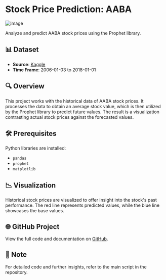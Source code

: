 # Stock Price Prediction: AABA

![image](https://github.com/heydar432/ML---Regression-Time-Series/assets/65925995/b2912f59-a659-47a5-8843-15c7b6e3af1b)

Analyze and predict AABA stock prices using the Prophet library.

## 📊 Dataset 

- **Source**: [Kaggle](https://www.kaggle.com/code/dpamgautam/stock-price-prediction-lstm-gru-rnn)
- **Time Frame**: 2006-01-03 to 2018-01-01

## 🔍 Overview 

This project works with the historical data of AABA stock prices. It processes the data to obtain an average stock value, which is then utilized by the Prophet library to predict future values. The result is a visualization contrasting actual stock prices against the forecasted values.

## 🛠 Prerequisites

Python libraries are installed:

- `pandas`
- `prophet`
- `matplotlib`

## 📉 Visualization 

Historical stock prices are visualized to offer insight into the stock's past performance. The red line represents predicted values, while the blue line showcases the base values.

## 🌐 GitHub Project

View the full code and documentation on [GitHub](https://github.com/heydar432/ML---Regression-Time-Series/blob/main/Stock%20Price%20Prediction/Stock%20Price%20Prediction%20Prophet.ipynb).

## 📌 Note

For detailed code and further insights, refer to the main script in the repository.
